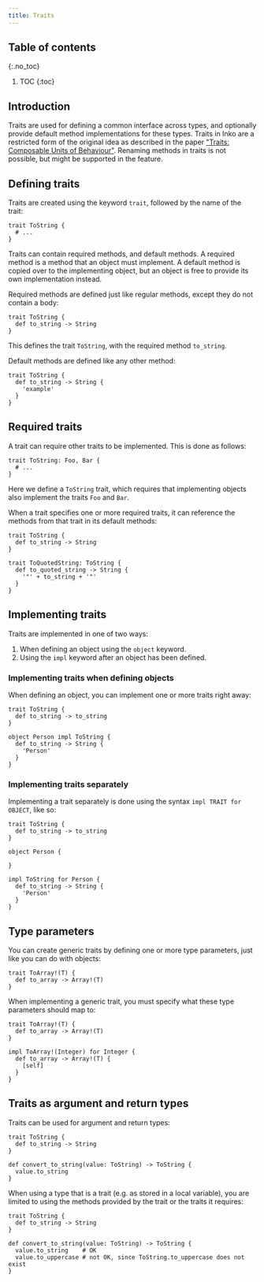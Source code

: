 ```yaml
---
title: Traits
---
```


## Table of contents
{:.no_toc}

1. TOC
{:toc}

## Introduction

Traits are used for defining a common interface across types, and optionally
provide default method implementations for these types. Traits in Inko are a
restricted form of the original idea as described in the paper ["Traits:
Composable Units of Behaviour"][traits-paper]. Renaming methods in traits is not
possible, but might be supported in the feature.

## Defining traits

Traits are created using the keyword `trait`, followed by the name of the trait:

```inko
trait ToString {
  # ...
}
```

Traits can contain required methods, and default methods. A required method is a
method that an object must implement. A default method is copied over to the
implementing object, but an object is free to provide its own implementation
instead.

Required methods are defined just like regular methods, except they do not
contain a body:

```inko
trait ToString {
  def to_string -> String
}
```

This defines the trait `ToString`, with the required method `to_string`.

Default methods are defined like any other method:

```inko
trait ToString {
  def to_string -> String {
    'example'
  }
}
```

## Required traits

A trait can require other traits to be implemented. This is done as follows:

```inko
trait ToString: Foo, Bar {
  # ...
}
```

Here we define a `ToString` trait, which requires that implementing objects also
implement the traits `Foo` and `Bar`.

When a trait specifies one or more required traits, it can reference the methods
from that trait in its default methods:

```inko
trait ToString {
  def to_string -> String
}

trait ToQuotedString: ToString {
  def to_quoted_string -> String {
    '"' + to_string + '"'
  }
}
```

## Implementing traits

Traits are implemented in one of two ways:

1. When defining an object using the `object` keyword.
1. Using the `impl` keyword after an object has been defined.

### Implementing traits when defining objects

When defining an object, you can implement one or more traits right away:

```inko
trait ToString {
  def to_string -> to_string
}

object Person impl ToString {
  def to_string -> String {
    'Person'
  }
}
```

### Implementing traits separately

Implementing a trait separately is done using the syntax `impl TRAIT for
OBJECT`, like so:

```inko
trait ToString {
  def to_string -> to_string
}

object Person {

}

impl ToString for Person {
  def to_string -> String {
    'Person'
  }
}
```

## Type parameters

You can create generic traits by defining one or more type parameters, just like
you can do with objects:

```inko
trait ToArray!(T) {
  def to_array -> Array!(T)
}
```

When implementing a generic trait, you must specify what these type parameters
should map to:

```inko
trait ToArray!(T) {
  def to_array -> Array!(T)
}

impl ToArray!(Integer) for Integer {
  def to_array -> Array!(T) {
    [self]
  }
}
```

## Traits as argument and return types

Traits can be used for argument and return types:

```inko
trait ToString {
  def to_string -> String
}

def convert_to_string(value: ToString) -> ToString {
  value.to_string
}
```

When using a type that is a trait (e.g. as stored in a local variable), you are
limited to using the methods provided by the trait or the traits it requires:

```inko
trait ToString {
  def to_string -> String
}

def convert_to_string(value: ToString) -> ToString {
  value.to_string    # OK
  value.to_uppercase # not OK, since ToString.to_uppercase does not exist
}
```

[traits-paper]: http://scg.unibe.ch/archive/papers/Scha03aTraits.pdf
